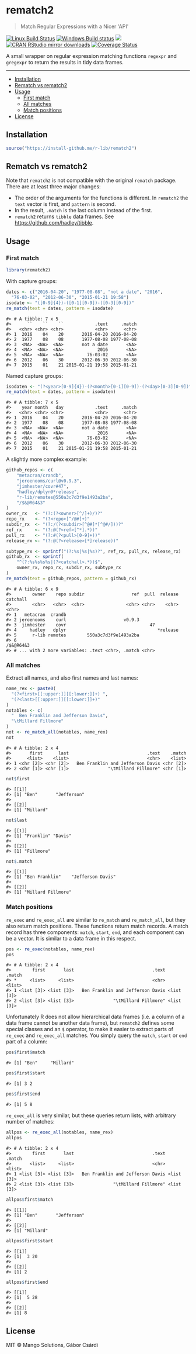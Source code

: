 


# rematch2

> Match Regular Expressions with a Nicer 'API'

[![Linux Build Status](https://travis-ci.org/r-lib/rematch2.svg?branch=master)](https://travis-ci.org/r-lib/rematch2)
[![Windows Build status](https://ci.appveyor.com/api/projects/status/github/r-lib/rematch2?svg=true)](https://ci.appveyor.com/project/gaborcsardi/rematch2)
[![](http://www.r-pkg.org/badges/version/rematch2)](http://www.r-pkg.org/pkg/rematch2)
[![CRAN RStudio mirror downloads](http://cranlogs.r-pkg.org/badges/rematch2)](http://www.r-pkg.org/pkg/rematch2)
[![Coverage Status](https://img.shields.io/codecov/c/github/r-lib/rematch2/master.svg)](https://codecov.io/github/r-lib/rematch2?branch=master)

A small wrapper on regular expression matching functions `regexpr`
and `gregexpr` to return the results in tidy data frames.

---

  - [Installation](#installation)
  - [Rematch vs rematch2](#rematch-vs-rematch2)
  - [Usage](#usage)
    - [First match](#first-match)
    - [All matches](#all-matches)
    - [Match positions](#match-positions)
  - [License](#license)

## Installation


```r
source("https://install-github.me/r-lib/rematch2")
```

## Rematch vs rematch2

Note that `rematch2` is not compatible with the original `rematch` package.
There are at least three major changes:
* The order of the arguments for the functions is different. In
  `rematch2` the `text` vector is first, and `pattern` is second.
* In the result, `.match` is the last column instead of the first.
* `rematch2` returns `tibble` data frames. See
  https://github.com/hadley/tibble.

## Usage

### First match


```r
library(rematch2)
```

With capture groups:

```r
dates <- c("2016-04-20", "1977-08-08", "not a date", "2016",
  "76-03-02", "2012-06-30", "2015-01-21 19:58")
isodate <- "([0-9]{4})-([0-1][0-9])-([0-3][0-9])"
re_match(text = dates, pattern = isodate)
```

```
#> # A tibble: 7 x 5
#>      ``    ``    ``            .text     .match
#>   <chr> <chr> <chr>            <chr>      <chr>
#> 1  2016    04    20       2016-04-20 2016-04-20
#> 2  1977    08    08       1977-08-08 1977-08-08
#> 3  <NA>  <NA>  <NA>       not a date       <NA>
#> 4  <NA>  <NA>  <NA>             2016       <NA>
#> 5  <NA>  <NA>  <NA>         76-03-02       <NA>
#> 6  2012    06    30       2012-06-30 2012-06-30
#> 7  2015    01    21 2015-01-21 19:58 2015-01-21
```

Named capture groups:

```r
isodaten <- "(?<year>[0-9]{4})-(?<month>[0-1][0-9])-(?<day>[0-3][0-9])"
re_match(text = dates, pattern = isodaten)
```

```
#> # A tibble: 7 x 5
#>    year month   day            .text     .match
#>   <chr> <chr> <chr>            <chr>      <chr>
#> 1  2016    04    20       2016-04-20 2016-04-20
#> 2  1977    08    08       1977-08-08 1977-08-08
#> 3  <NA>  <NA>  <NA>       not a date       <NA>
#> 4  <NA>  <NA>  <NA>             2016       <NA>
#> 5  <NA>  <NA>  <NA>         76-03-02       <NA>
#> 6  2012    06    30       2012-06-30 2012-06-30
#> 7  2015    01    21 2015-01-21 19:58 2015-01-21
```

A slightly more complex example:

```r
github_repos <- c(
	"metacran/crandb",
	"jeroenooms/curl@v0.9.3",
    "jimhester/covr#47",
	"hadley/dplyr@*release",
    "r-lib/remotes@550a3c7d3f9e1493a2ba",
    "/$&@R64&3"
)
owner_rx   <- "(?:(?<owner>[^/]+)/)?"
repo_rx    <- "(?<repo>[^/@#]+)"
subdir_rx  <- "(?:/(?<subdir>[^@#]*[^@#/]))?"
ref_rx     <- "(?:@(?<ref>[^*].*))"
pull_rx    <- "(?:#(?<pull>[0-9]+))"
release_rx <- "(?:@(?<release>[*]release))"

subtype_rx <- sprintf("(?:%s|%s|%s)?", ref_rx, pull_rx, release_rx)
github_rx  <- sprintf(
	"^(?:%s%s%s%s|(?<catchall>.*))$",
    owner_rx, repo_rx, subdir_rx, subtype_rx
)
re_match(text = github_repos, pattern = github_rx)
```

```
#> # A tibble: 6 x 9
#>        owner    repo subdir                  ref  pull  release  catchall
#>        <chr>   <chr>  <chr>                <chr> <chr>    <chr>     <chr>
#> 1   metacran  crandb                                                     
#> 2 jeroenooms    curl                      v0.9.3                         
#> 3  jimhester    covr                                47                   
#> 4     hadley   dplyr                                   *release          
#> 5      r-lib remotes        550a3c7d3f9e1493a2ba                         
#> 6                                                               /$&@R64&3
#> # ... with 2 more variables: .text <chr>, .match <chr>
```

### All matches

Extract all names, and also first names and last names:


```r
name_rex <- paste0(
  "(?<first>[[:upper:]][[:lower:]]+) ",
  "(?<last>[[:upper:]][[:lower:]]+)"
)
notables <- c(
  "  Ben Franklin and Jefferson Davis",
  "\tMillard Fillmore"
)
not <- re_match_all(notables, name_rex)
not
```

```
#> # A tibble: 2 x 4
#>       first      last                              .text    .match
#>      <list>    <list>                              <chr>    <list>
#> 1 <chr [2]> <chr [2]>   Ben Franklin and Jefferson Davis <chr [2]>
#> 2 <chr [1]> <chr [1]>               "\tMillard Fillmore" <chr [1]>
```


```r
not$first
```

```
#> [[1]]
#> [1] "Ben"       "Jefferson"
#> 
#> [[2]]
#> [1] "Millard"
```

```r
not$last
```

```
#> [[1]]
#> [1] "Franklin" "Davis"   
#> 
#> [[2]]
#> [1] "Fillmore"
```

```r
not$.match
```

```
#> [[1]]
#> [1] "Ben Franklin"    "Jefferson Davis"
#> 
#> [[2]]
#> [1] "Millard Fillmore"
```

### Match positions

`re_exec` and `re_exec_all` are similar to `re_match` and `re_match_all`,
but they also return match positions. These functions return match
records. A match record has three components: `match`, `start`, `end`, and
each component can be a vector. It is similar to a data frame in this
respect.


```r
pos <- re_exec(notables, name_rex)
pos
```

```
#> # A tibble: 2 x 4
#>        first       last                              .text     .match
#> *     <list>     <list>                              <chr>     <list>
#> 1 <list [3]> <list [3]>   Ben Franklin and Jefferson Davis <list [3]>
#> 2 <list [3]> <list [3]>               "\tMillard Fillmore" <list [3]>
```

Unfortunately R does not allow hierarchical data frames (i.e. a column of a
data frame cannot be another data frame), but `rematch2` defines some
special classes and an `$` operator, to make it easier to extract parts
of `re_exec` and `re_exec_all` matches. You simply query the `match`,
`start` or `end` part of a column:


```r
pos$first$match
```

```
#> [1] "Ben"     "Millard"
```

```r
pos$first$start
```

```
#> [1] 3 2
```

```r
pos$first$end
```

```
#> [1] 5 8
```

`re_exec_all` is very similar, but these queries return lists, with
arbitrary number of matches:


```r
allpos <- re_exec_all(notables, name_rex)
allpos
```

```
#> # A tibble: 2 x 4
#>        first       last                              .text     .match
#>       <list>     <list>                              <chr>     <list>
#> 1 <list [3]> <list [3]>   Ben Franklin and Jefferson Davis <list [3]>
#> 2 <list [3]> <list [3]>               "\tMillard Fillmore" <list [3]>
```


```r
allpos$first$match
```

```
#> [[1]]
#> [1] "Ben"       "Jefferson"
#> 
#> [[2]]
#> [1] "Millard"
```

```r
allpos$first$start
```

```
#> [[1]]
#> [1]  3 20
#> 
#> [[2]]
#> [1] 2
```

```r
allpos$first$end
```

```
#> [[1]]
#> [1]  5 28
#> 
#> [[2]]
#> [1] 8
```

## License

MIT © Mango Solutions, Gábor Csárdi

